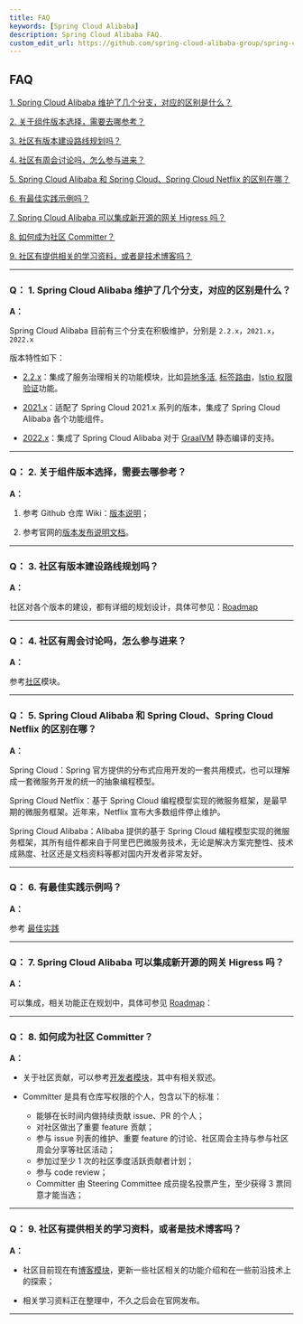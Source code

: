 ```yaml
---
title: FAQ
keywords: [Spring Cloud Alibaba]
description: Spring Cloud Alibaba FAQ.
custom_edit_url: https://github.com/spring-cloud-alibaba-group/spring-cloud-alibaba-group.github.io/blob/master/i18n/zh-cn/docusaurus-plugin-content-docs/current/overview/faq.md
---
```


## FAQ

<a href="#1" target="_self">1. Spring Cloud Alibaba 维护了几个分支，对应的区别是什么？</a>
<br/>

<a href="#2" target="_self">2. 关于组件版本选择，需要去哪参考？</a>
<br/>

<a href="#3" target="_self">3. 社区有版本建设路线规划吗？</a>
<br/>

<a href="#4" target="_self">4. 社区有周会讨论吗，怎么参与进来？</a>
<br/>

<a href="#5" target="_self">5. Spring Cloud Alibaba 和 Spring Cloud、Spring Cloud Netflix 的区别在哪？</a>
<br/>

<a href="#6" target="_self">6. 有最佳实践示例吗？</a>
<br/>

<a href="#7" target="_self">7. Spring Cloud Alibaba 可以集成新开源的网关 Higress 吗？</a>
<br/>

<a href="#8" target="_self">8. 如何成为社区 Committer？</a>
<br/>

<a href="#9" target="_self">9. 社区有提供相关的学习资料，或者是技术博客吗？</a>
<br/>

---

<h3 id='1'>Q： 1. Spring Cloud Alibaba 维护了几个分支，对应的区别是什么？</h3>

**A：**

Spring Cloud Alibaba 目前有三个分支在积极维护，分别是 `2.2.x`，`2021.x`，`2022.x`

版本特性如下：

- [2.2.x](https://github.com/alibaba/spring-cloud-alibaba/tree/2.2.x)：集成了服务治理相关的功能模块，比如[异地多活](https://github.com/alibaba/spring-cloud-alibaba/tree/2.2.x/spring-cloud-alibaba-examples/appactive-example), [标签路由](https://github.com/alibaba/spring-cloud-alibaba/tree/2.2.x/spring-cloud-alibaba-examples/governance-example/label-routing-example)，[Istio 权限验证](https://github.com/alibaba/spring-cloud-alibaba/tree/2.2.x/spring-cloud-alibaba-examples/governance-example/authentication-example)功能。

- [2021.x](https://github.com/alibaba/spring-cloud-alibaba/tree/2021.x)：适配了 Spring Cloud 2021.x 系列的版本，集成了 Spring Cloud Alibaba 各个功能组件。

- [2022.x](https://github.com/alibaba/spring-cloud-alibaba)：集成了 Spring Cloud Alibaba 对于 [GraalVM](https://www.graalvm.org/) 静态编译的支持。

---

<h3 id='2'>Q： 2. 关于组件版本选择，需要去哪参考？</h3>

**A：**

1. 参考 Github 仓库 Wiki：[版本说明](https://github.com/alibaba/spring-cloud-alibaba/wiki/%E7%89%88%E6%9C%AC%E8%AF%B4%E6%98%8E)；

2. 参考官网的[版本发布说明文档](./version-explain.md)。

---

<h3 id='3'>Q： 3. 社区有版本建设路线规划吗？</h3>

**A：**

社区对各个版本的建设，都有详细的规划设计，具体可参见：[Roadmap](./roadmap/rocketmq-5.0.0/rocketmq-5.0.0.md)

---

<h3 id='4'>Q： 4. 社区有周会讨论吗，怎么参与进来？</h3>

**A：**

<!-- todo：需要更新连接，无法通过相对路径连接 -->

参考[社区](../../../community/community-weekly-meeting/attend-a-meeting)模块。

---

<h3 id='5'>Q： 5. Spring Cloud Alibaba 和 Spring Cloud、Spring Cloud Netflix 的区别在哪？</h3>

**A：**

Spring Cloud：Spring 官方提供的分布式应用开发的一套共用模式，也可以理解成一套微服务开发的统一的抽象编程模型。

Spring Cloud Netflix：基于 Spring Cloud 编程模型实现的微服务框架，是最早期的微服务框架。近年来，Netflix 宣布大多数组件停止维护。

Spring Cloud Alibaba：Alibaba 提供的基于 Spring Cloud 编程模型实现的微服务框架，其所有组件都来自于阿里巴巴微服务技术，无论是解决方案完整性、技术成熟度、社区还是文档资料等都对国内开发者非常友好。

---

<h3 id='6'>Q： 6. 有最佳实践示例吗？</h3>

**A：**

参考 [最佳实践](../best-practice/integrated-example.md)

---

<h3 id='7'>Q： 7. Spring Cloud Alibaba 可以集成新开源的网关 Higress 吗？</h3>

**A：**

可以集成，相关功能正在规划中，具体可参见 [Roadmap](./roadmap/doc/doc.md)：

---

<h3 id='8'>Q： 8. 如何成为社区 Committer？</h3>

**A：**

<!-- todo：需要更新连接，无法通过相对路径连接 -->

- 关于社区贡献，可以参考[开发者模块](../../../community/developer/contributor-guide/new-contributor-guide_dev)，其中有相关叙述。

- Committer 是具有仓库写权限的个人，包含以下的标准：

  - 能够在长时间内做持续贡献 issue、PR 的个人；
  - 对社区做出了重要 feature 贡献；
  - 参与 issue 列表的维护、重要 feature 的讨论、社区周会主持与参与社区周会分享等社区活动；
  - 参加过至少 1 次的社区季度活跃贡献者计划；
  - 参与 code review；
  - Committer 由 Steering Committee 成员提名投票产生，至少获得 3 票同意才能当选；

---

<h3 id='9'>Q： 9. 社区有提供相关的学习资料，或者是技术博客吗？</h3>

**A：**

<!-- todo：需要更新连接，无法通过相对路径连接 -->

- 社区目前现在有[博客模块](../../../blog/SCA-Proxyless-Mesh)，更新一些社区相关的功能介绍和在一些前沿技术上的探索；

- 相关学习资料正在整理中，不久之后会在官网发布。

---

